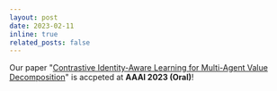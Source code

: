 ```yaml
---
layout: post
date: 2023-02-11
inline: true
related_posts: false
---
```


Our paper "[Contrastive Identity-Aware Learning for Multi-Agent Value Decomposition](https://arxiv.org/pdf/2211.12712)" is accpeted at **AAAI 2023 (Oral)**!
